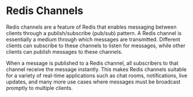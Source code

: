 # Redis Channels

Redis channels are a feature of Redis that enables messaging between clients through a publish/subscribe (pub/sub) pattern. A Redis channel is essentially a medium through which messages are transmitted. Different clients can subscribe to these channels to listen for messages, while other clients can publish messages to these channels.

When a message is published to a Redis channel, all subscribers to that channel receive the message instantly. This makes Redis channels suitable for a variety of real-time applications such as chat rooms, notifications, live updates, and many more use cases where messages must be broadcast promptly to multiple clients.
